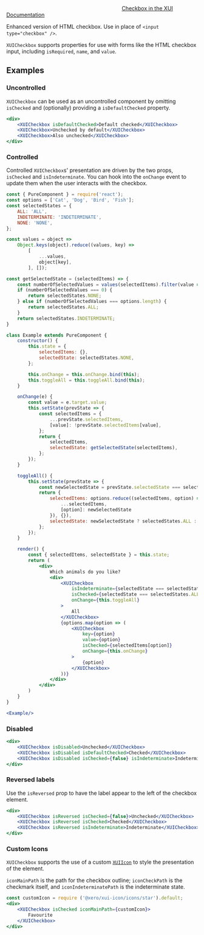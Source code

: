 <div class="xui-margin-vertical">
	<svg focusable="false" class="xui-icon xui-icon-inline xui-icon-large xui-icon-color-blue">
		<use xlink:href="#xui-icon-bookmark" role="presentation"/>
	</svg>
	<a href="../section-building-blocks-controls-checkbox.html">Checkbox in the XUI Documentation</a>
</div>

Enhanced version of HTML checkbox. Use in place of `<input type="checkbox" />`.

`XUICheckbox` supports properties for use with forms like the HTML checkbox input, including `isRequired`, `name`, and `value`.

## Examples

### Uncontrolled

`XUICheckbox` can be used as an uncontrolled component by omitting `isChecked` and (optionally) providing a `isDefaultChecked` property.

``` jsx
<div>
	<XUICheckbox isDefaultChecked>Default checked</XUICheckbox>
	<XUICheckbox>Unchecked by default</XUICheckbox>
	<XUICheckbox>Also unchecked</XUICheckbox>
</div>
```

### Controlled

Controlled `XUICheckbox`s' presentation are driven by the two props, `isChecked` and `isIndeterminate`. You can hook into the `onChange` event to update them when the user interacts with the checkbox.

```jsx
const { PureComponent } = require('react');
const options = ['Cat', 'Dog', 'Bird', 'Fish'];
const selectedStates = {
	ALL: 'ALL',
	INDETERMINATE: 'INDETERMINATE',
	NONE: 'NONE',
};

const values = object =>
	Object.keys(object).reduce((values, key) =>
		[
			...values,
			object[key],
		], []);

const getSelectedState = (selectedItems) => {
	const numberOfSelectedValues = values(selectedItems).filter(value => value).length;
	if (numberOfSelectedValues === 0) {
		return selectedStates.NONE;
	} else if (numberOfSelectedValues === options.length) {
		return selectedStates.ALL;
	}
	return selectedStates.INDETERMINATE;
}

class Example extends PureComponent {
	constructor() {
		this.state = {
			selectedItems: {},
			selectedState: selectedStates.NONE,
		};

		this.onChange = this.onChange.bind(this);
		this.toggleAll = this.toggleAll.bind(this);
	}

	onChange(e) {
		const value = e.target.value;
		this.setState(prevState => {
			const selectedItems = {
				...prevState.selectedItems,
				[value]: !prevState.selectedItems[value],
			};
			return {
				selectedItems,
				selectedState: getSelectedState(selectedItems),
			};
		});
	}

	toggleAll() {
		this.setState(prevState => {
			const newSelectedState = prevState.selectedState === selectedStates.ALL ? false : true;
			return {
				selectedItems: options.reduce((selectedItems, option) => ({
					...selectedItems,
					[option]: newSelectedState
				}), {}),
				selectedState: newSelectedState ? selectedStates.ALL : selectedStates.NONE,
			};
		});
	}

	render() {
		const { selectedItems, selectedState } = this.state;
		return (
			<div>
				Which animals do you like?
				<div>
					<XUICheckbox
						isIndeterminate={selectedState === selectedStates.INDETERMINATE}
						isChecked={selectedState === selectedStates.ALL}
						onChange={this.toggleAll}
					>
						All
					</XUICheckbox>
					{options.map(option => (
						<XUICheckbox
							key={option}
							value={option}
							isChecked={selectedItems[option]}
							onChange={this.onChange}
						>
							{option}
						</XUICheckbox>
					))}
				</div>
			</div>
		)
	}
}

<Example/>
```

### Disabled

```jsx
<div>
	<XUICheckbox isDisabled>Unchecked</XUICheckbox>
	<XUICheckbox isDisabled isDefaultChecked>Checked</XUICheckbox>
	<XUICheckbox isDisabled isChecked={false} isIndeterminate>Indeterminate</XUICheckbox>
</div>
```

### Reversed labels

Use the `isReversed` prop to have the label appear to the left of the checkbox element.

```jsx
<div>
	<XUICheckbox isReversed isChecked={false}>Unchecked</XUICheckbox>
	<XUICheckbox isReversed isChecked>Checked</XUICheckbox>
	<XUICheckbox isReversed isIndeterminate>Indeterminate</XUICheckbox>
</div>
```

### Custom Icons

`XUICheckbox` supports the use of a custom [`XUIIcon`](#icon) to style the presentation of the element.

 `iconMainPath` is the path for the checkbox outline; `iconCheckPath` is the checkmark itself, and `iconIndeterminatePath` is the indeterminate state.

```jsx
const customIcon = require ('@xero/xui-icon/icons/star').default;
<div>
	<XUICheckbox isChecked iconMainPath={customIcon}>
		Favourite
	</XUICheckbox>
</div>
```
